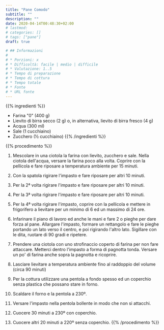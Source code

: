```yaml
---
title: "Pane Comodo"
subtitle: ""
description: ""
date: 2020-04-14T00:48:30+02:00
# lastmod: 
# categories: []
# tags: ["pane"]
draft: true

# ## Informazioni
# 
# * Porzioni: x
# * Difficoltà: facile | medio | difficile
# * Valutazione: 1..5
# * Tempo di preparazione
# * Tempo di cottura
# * Tempo totale
# * Fonte
# * URL fonte
---
```




{{% ingredienti %}}
* Farina "0" (400 g)
* Lievito di birra secco (2 g) o, in alternativa, lievito di birra fresco (4 g)
* Acqua (300 ml)
* Sale (1 cucchiaino)
* Zucchero (½ cucchiaino)
{{% /ingredienti %}}


{{% procedimento %}}
1. Mescolare in una ciotola la farina con lievito, zucchero e sale.
   Nella ciotola dell'acqua, versare la farina poco alla volta.
   Coprire con la pellicola e fare riposare a temperatura ambiente per 15 minuti.

0. Con la spatola rigirare l'impasto e fare riposare per altri 10 minuti.

0. Per la 2ª volta rigirare l'impasto e fare riposare per altri 10 minuti.

0. Per la 3ª volta rigirare l'impasto e fare riposare per altri 10 minuti.

0. Per la 4ª volta rigirare l'impasto, coprire con la pellicola e mettere
   in frigorifero a lievitare per un minimo di 6 ed un massimo di 24 ore.

0. Infarinare il piano di lavoro ed anche le mani e fare 2 o  pieghe per dare
   forza al pane.
   Allargare l'impasto, formare un rettangolo e fare le pieghe portando un lato
   verso il centro, e poi rigirando l'altro lato.
   Sigillare con le dita, ruotare di 90 gradi e ripetere.

0. Prendere una ciotola con uno strofinaccio coperto di farina per non fare
   attaccare. Metterci dentro l'impasto a forma di pagnotta tonda.
   Versare un po' di farina anche sopra la pagnotta e ricoprire.

0. Lasciare lievitare a temperatura ambiente fino al raddoppio del volume
   (circa 90 minuti)

0. Per la cottura utilizzare una pentola a fondo spesso ed un coperchio senza
   plastica che possano stare in forno.

0. Scaldare il forno e la pentola a 230º.

0. Versare l'impasto nella pentola bollente in modo che non si attacchi.

0. Cuocere 30 minuti a 230º con coperchio.

0. Cuocere altri 20 minuti a 220º senza coperchio.
{{% /procedimento %}}

